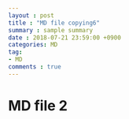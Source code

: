 ```yaml
---
layout : post
title : "MD file copying6"
summary : sample summary
date : 2018-07-21 23:59:00 +0900
categories: MD
tag:
- MD
comments : true
---
```


# MD file 2
